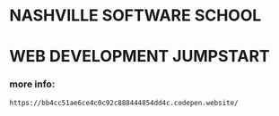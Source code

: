 # NASHVILLE SOFTWARE SCHOOL
# WEB DEVELOPMENT JUMPSTART

### more info:
``` https://bb4cc51ae6ce4c0c92c888444854dd4c.codepen.website/ ```
